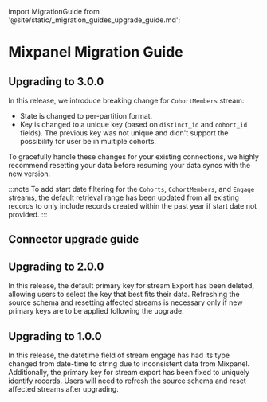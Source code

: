 import MigrationGuide from '@site/static/_migration_guides_upgrade_guide.md';

# Mixpanel Migration Guide

## Upgrading to 3.0.0

In this release, we introduce breaking change for `CohortMembers` stream:

- State is changed to per-partition format.
- Key is changed to a unique key (based on `distinct_id` and `cohort_id` fields). The previous key was not unique and didn't support the possibility for user be in multiple cohorts.

To gracefully handle these changes for your existing connections, we highly recommend resetting your data before resuming your data syncs with the new version.

:::note
To add start date filtering for the `Cohorts`, `CohortMembers`, and `Engage` streams, the default retrieval range has been updated from all existing records to only include records created within the past year if start date not provided.
:::

## Connector upgrade guide

<MigrationGuide />

## Upgrading to 2.0.0

In this release, the default primary key for stream Export has been deleted, allowing users to select the key that best fits their data. Refreshing the source schema and resetting affected streams is necessary only if new primary keys are to be applied following the upgrade.

## Upgrading to 1.0.0

In this release, the datetime field of stream engage has had its type changed from date-time to string due to inconsistent data from Mixpanel. Additionally, the primary key for stream export has been fixed to uniquely identify records. Users will need to refresh the source schema and reset affected streams after upgrading.
